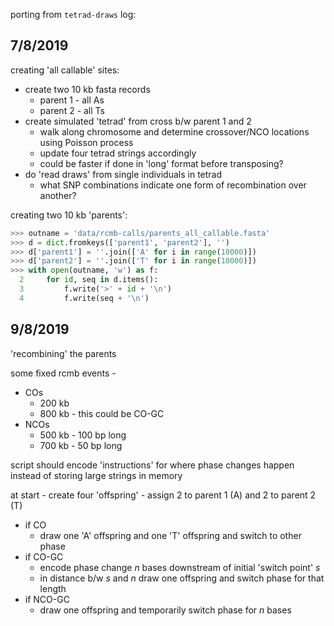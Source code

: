 
porting from `tetrad-draws` log:

## 7/8/2019

creating 'all callable' sites:
- create two 10 kb fasta records
    - parent 1 - all As
    - parent 2 - all Ts
- create simulated 'tetrad' from cross b/w parent 1 and 2
    - walk along chromosome and determine crossover/NCO locations using Poisson process
    - update four tetrad strings accordingly
    - could be faster if done in 'long' format before transposing?
- do 'read draws' from single individuals in tetrad
    - what SNP combinations indicate one form of recombination over another?


creating two 10 kb 'parents':

```python
>>> outname = 'data/rcmb-calls/parents_all_callable.fasta'
>>> d = dict.fromkeys(['parent1', 'parent2'], '')
>>> d['parent1'] = ''.join(['A' for i in range(10000)])
>>> d['parent2'] = ''.join(['T' for i in range(10000)])
>>> with open(outname, 'w') as f:
  2     for id, seq in d.items():
  3         f.write('>' + id + '\n')
  4         f.write(seq + '\n')
```

## 9/8/2019

'recombining' the parents

some fixed rcmb events -
- COs
    - 200 kb
    - 800 kb - this could be CO-GC
- NCOs
    - 500 kb - 100 bp long
    - 700 kb - 50 bp long

script should encode 'instructions' for where phase changes happen instead
of storing large strings in memory

at start - create four 'offspring' - assign 2 to parent 1 (A) and
2 to parent 2 (T)

- if CO
    - draw one 'A' offspring and one 'T' offspring and switch to other phase
- if CO-GC
    - encode phase change _n_ bases downstream of initial 'switch point' _s_
    - in distance b/w _s_ and _n_ draw one offspring and switch phase for that length
- if NCO-GC
    - draw one offspring and temporarily switch phase for _n_ bases



